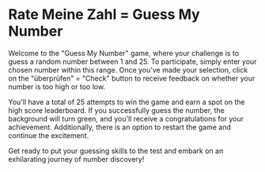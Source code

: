 # Rate Meine Zahl = Guess My Number

Welcome to the "Guess My Number" game, where your challenge is to guess a random number between 1 and 25. To participate, simply enter your chosen number within this range. Once you've made your selection, click on the "überprüfen" = "Check" button to receive feedback on whether your number is too high or too low.

You'll have a total of 25 attempts to win the game and earn a spot on the high score leaderboard. If you successfully guess the number, the background will turn green, and you'll receive a congratulations for your achievement. Additionally, there is an option to restart the game and continue the excitement.

Get ready to put your guessing skills to the test and embark on an exhilarating journey of number discovery!